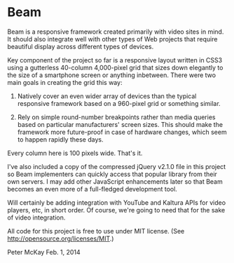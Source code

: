 Beam
=========

Beam is a responsive framework created primarily with video sites in mind. It should also integrate well with other types of Web projects that require beautiful display across different types of devices. 

Key component of the project so far is a responsive layout written in CSS3 using a gutterless 40-column 4,000-pixel grid that sizes down elegantly to the size of a smartphone screen or anything inbetween. There were two main goals in creating the grid this way:

1) Natively cover an even wider array of devices than the typical responsive framework based on a 960-pixel grid or something similar.   

2) Rely on simple round-number breakpoints rather than media queries based on particular manufacturers' screen sizes. This should make the framework more future-proof in case of hardware changes, which seem to happen rapidly these days. 

Every column here is 100 pixels wide. That's it. 

I've also included a copy of the compressed jQuery v2.1.0 file in this project so Beam implementers can quickly access that popular library from their own servers. I may add other JavaScript enhancements later so that Beam becomes an even more of a full-fledged development tool.

Will certainly be adding integration with YouTube and Kaltura APIs for video players, etc, in short order. Of course, we're going to need that for the sake of video integration.

All code for this project is free to use under MIT license. (See http://opensource.org/licenses/MIT.) 

Peter McKay
Feb. 1, 2014
